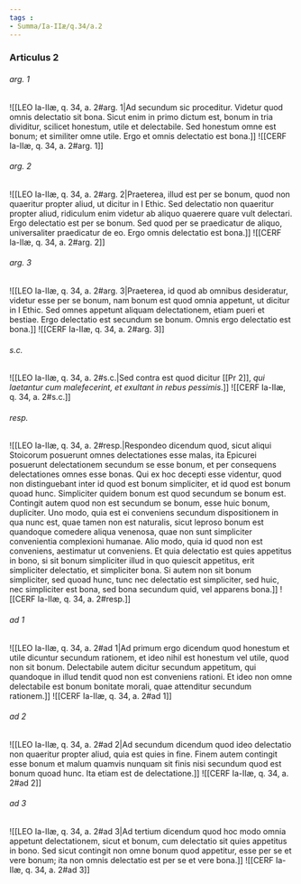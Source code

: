 ```yaml
---
tags : 
- Summa/Ia-IIæ/q.34/a.2
---
```


### Articulus 2

###### arg. 1
![[LEO Ia-IIæ, q. 34, a. 2#arg. 1|Ad secundum sic proceditur. Videtur quod omnis delectatio sit bona. Sicut enim in primo dictum est, bonum in tria dividitur, scilicet honestum, utile et delectabile. Sed honestum omne est bonum; et similiter omne utile. Ergo et omnis delectatio est bona.]]
![[CERF Ia-IIæ, q. 34, a. 2#arg. 1]]

###### arg. 2
![[LEO Ia-IIæ, q. 34, a. 2#arg. 2|Praeterea, illud est per se bonum, quod non quaeritur propter aliud, ut dicitur in I Ethic. Sed delectatio non quaeritur propter aliud, ridiculum enim videtur ab aliquo quaerere quare vult delectari. Ergo delectatio est per se bonum. Sed quod per se praedicatur de aliquo, universaliter praedicatur de eo. Ergo omnis delectatio est bona.]]
![[CERF Ia-IIæ, q. 34, a. 2#arg. 2]]

###### arg. 3
![[LEO Ia-IIæ, q. 34, a. 2#arg. 3|Praeterea, id quod ab omnibus desideratur, videtur esse per se bonum, nam bonum est quod omnia appetunt, ut dicitur in I Ethic. Sed omnes appetunt aliquam delectationem, etiam pueri et bestiae. Ergo delectatio est secundum se bonum. Omnis ergo delectatio est bona.]]
![[CERF Ia-IIæ, q. 34, a. 2#arg. 3]]

###### s.c.
![[LEO Ia-IIæ, q. 34, a. 2#s.c.|Sed contra est quod dicitur [[Pr 2]], *qui laetantur cum malefecerint, et exultant in rebus pessimis*.]]
![[CERF Ia-IIæ, q. 34, a. 2#s.c.]]

###### resp.
![[LEO Ia-IIæ, q. 34, a. 2#resp.|Respondeo dicendum quod, sicut aliqui Stoicorum posuerunt omnes delectationes esse malas, ita Epicurei posuerunt delectationem secundum se esse bonum, et per consequens delectationes omnes esse bonas. Qui ex hoc decepti esse videntur, quod non distinguebant inter id quod est bonum simpliciter, et id quod est bonum quoad hunc. Simpliciter quidem bonum est quod secundum se bonum est. Contingit autem quod non est secundum se bonum, esse huic bonum, dupliciter. Uno modo, quia est ei conveniens secundum dispositionem in qua nunc est, quae tamen non est naturalis, sicut leproso bonum est quandoque comedere aliqua venenosa, quae non sunt simpliciter convenientia complexioni humanae. Alio modo, quia id quod non est conveniens, aestimatur ut conveniens. Et quia delectatio est quies appetitus in bono, si sit bonum simpliciter illud in quo quiescit appetitus, erit simpliciter delectatio, et simpliciter bona. Si autem non sit bonum simpliciter, sed quoad hunc, tunc nec delectatio est simpliciter, sed huic, nec simpliciter est bona, sed bona secundum quid, vel apparens bona.]]
![[CERF Ia-IIæ, q. 34, a. 2#resp.]]

###### ad 1
![[LEO Ia-IIæ, q. 34, a. 2#ad 1|Ad primum ergo dicendum quod honestum et utile dicuntur secundum rationem, et ideo nihil est honestum vel utile, quod non sit bonum. Delectabile autem dicitur secundum appetitum, qui quandoque in illud tendit quod non est conveniens rationi. Et ideo non omne delectabile est bonum bonitate morali, quae attenditur secundum rationem.]]
![[CERF Ia-IIæ, q. 34, a. 2#ad 1]]

###### ad 2
![[LEO Ia-IIæ, q. 34, a. 2#ad 2|Ad secundum dicendum quod ideo delectatio non quaeritur propter aliud, quia est quies in fine. Finem autem contingit esse bonum et malum quamvis nunquam sit finis nisi secundum quod est bonum quoad hunc. Ita etiam est de delectatione.]]
![[CERF Ia-IIæ, q. 34, a. 2#ad 2]]

###### ad 3
![[LEO Ia-IIæ, q. 34, a. 2#ad 3|Ad tertium dicendum quod hoc modo omnia appetunt delectationem, sicut et bonum, cum delectatio sit quies appetitus in bono. Sed sicut contingit non omne bonum quod appetitur, esse per se et vere bonum; ita non omnis delectatio est per se et vere bona.]]
![[CERF Ia-IIæ, q. 34, a. 2#ad 3]]


